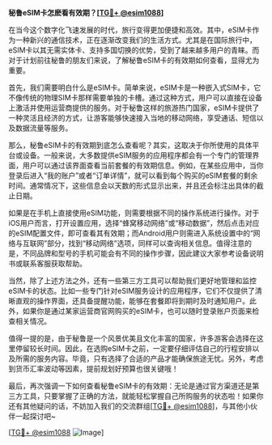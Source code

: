 **秘鲁eSIM卡怎麽看有效期？[[TG💪+ @esim1088](https://t.me/s/esim1088)]**

在当今这个数字化飞速发展的时代，旅行变得更加便捷和高效。其中，eSIM卡作为一种新兴的通信技术，正在逐渐改变我们的生活方式。尤其是在国际旅行中，eSIM卡以其无需实体卡、支持多国切换的优势，受到了越来越多用户的青睐。而对于计划前往秘鲁的朋友们来说，了解秘鲁eSIM卡的有效期如何查看，显得尤为重要。

首先，我们需要明白什么是eSIM卡。简单来说，eSIM卡是一种嵌入式SIM卡，它不像传统的物理SIM卡那样需要单独的卡槽。通过这种方式，用户可以直接在设备上激活并使用运营商提供的服务。对于秘鲁这样的旅游热门国家，eSIM卡提供了一种灵活且经济的方式，让游客能够快速接入当地的移动网络，享受通话、短信以及数据流量等服务。

那么，秘鲁eSIM卡的有效期到底怎么查看呢？其实，这取决于你所使用的具体平台或设备。一般来说，大多数提供eSIM服务的应用程序都会有一个专门的管理界面，用户可以通过该界面查看当前套餐的有效期信息。例如，在某些应用中，当你登录后进入“我的账户”或者“订单详情”，就可以看到每个购买的eSIM套餐的剩余时间。通常情况下，这些信息会以天数的形式显示出来，并且还会标注出具体的截止日期。

如果是在手机上直接使用eSIM功能，则需要根据不同的操作系统进行操作。对于iOS用户而言，打开设置应用，选择“蜂窝移动网络”或“移动数据”，然后点击对应的eSIM配置文件，即可查看其有效期；而Android用户则需进入系统设置中的“网络与互联网”部分，找到“移动网络”选项，同样可以查询相关信息。值得注意的是，不同品牌和型号的手机可能会有不同的操作步骤，因此建议大家参考设备说明书或联系客服获取帮助。

当然，除了上述方法之外，还有一些第三方工具可以帮助我们更好地管理和监控eSIM卡的状态。比如一些专门针对eSIM服务设计的应用程序，它们不仅提供了清晰直观的操作界面，还具备提醒功能，能够在套餐即将到期时及时通知用户。此外，如果你是通过某家运营商官网购买的eSIM卡，也可以随时登录账户页面来检查相关情况。

值得一提的是，由于秘鲁是一个风景优美且文化丰富的国家，许多游客会选择在这里停留较长时间。因此，在选购eSIM卡之前，一定要仔细评估自己的行程安排以及所需的服务内容。毕竟，只有选择了合适的产品才能确保旅途无忧。另外，考虑到货币汇率波动等因素，提前规划好预算也很关键哦！

最后，再次强调一下如何查看秘鲁eSIM卡的有效期：无论是通过官方渠道还是第三方工具，只要掌握了正确的方法，就能轻松掌握自己所购服务的状态啦！如果你还有其他疑问的话，不妨加入我们的交流群组[[TG💪+ @esim1088](https://t.me/s/esim1088)]，与其他小伙伴一起探讨吧~

[[TG💪+ @esim1088](https://t.me/s/esim1088) ![Image](https://i.postimg.cc/4NQfJmqS/Snipaste-2025-05-13-00-14-12.png)]